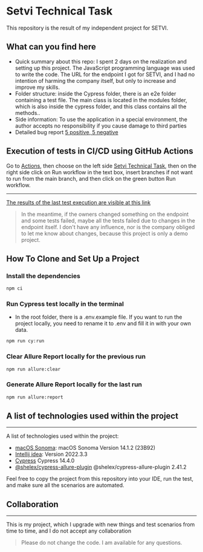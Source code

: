 # Setvi Technical Task

This repository is the result of my independent project for SETVI.

## What can you find here
* Quick summary about this repo: I spent 2 days on the realization and setting up this project. The JavaScript programming language was used to write the code. The URL for the endpoint I got for SETVI, and I had no intention of harming the company itself, but only to increase and improve my skills.
* Folder structure: inside the Cypress folder, there is an e2e folder containing a test file. The main class is located in the modules folder, which is also inside the cypress folder, and this class contains all the methods..
* Side information: To use the application in a special environment, the author accepts no responsibility if you cause damage to third parties
* Detailed bug report [5 positive, 5 negative](https://github.com/pavlovic-bojan/SetviTechnicalTask/blob/main/BUG_REPORT/BUG_REPORT.md)

## Execution of tests in CI/CD using GitHub Actions
Go to [Actions](https://github.com/pavlovic-bojan/SetviTechnicalTask/actions), then choose on the left side [Setvi Technical Task](https://github.com/pavlovic-bojan/SetviTechnicalTask/actions/workflows/main.yml), then on the right side click on Run workflow in the text box, insert branches if not want to run from the main branch, and then click on the  green button Run workflow.
***
[The results of the last test execution are visible at this link](https://pavlovic-bojan.github.io/SetviTechnicalTask/)
> In the meantime, if the owners changed something on the endpoint and some tests failed, maybe all the tests failed due to changes in the endpoint itself. I don't have any influence, nor is the company obliged to let me know about changes, because this project is only a demo project.

##  How To Clone and Set Up a Project

### Install the dependencies
```bash
npm ci
```
### Run Cypress test locally in the terminal
* In the root folder, there is a .env.example file. If you want to run the project locally, you need to rename it to .env and fill it in with your own data.
```bash
npm run cy:run
```
### Clear Allure Report locally for the previous run
```bash
npm run allure:clear
```
### Generate Allure Report locally for the last run
```bash
npm run allure:report
```

## A list of technologies used within the project
***
A list of technologies used within the project:
* [macOS Sonoma](https://support.apple.com/en-us/HT214032): macOS Sonoma Version 14.1.2 (23B92)
* [Intellij idea](https://www.jetbrains.com/idea/): Version 2022.3.3
* [Cypress](https://www.cypress.io/) Cypress 14.4.0
* [@shelex/cypress-allure-plugin](https://www.npmjs.com/package/@shelex/cypress-allure-plugin) @shelex/cypress-allure-plugin 2.41.2

Feel free to copy the project from this repository into your IDE, run the test, and make sure all the scenarios are automated.

## Collaboration
***
This is my project, which I upgrade with new things and test scenarios from time to time, and I do not accept any collaboration
> Please do not change the code. 
> I am available for any questions.
